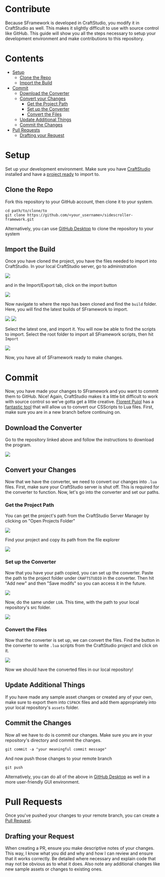 # Contribute
Because SFramework is developed in CraftStudio, you modify it in CraftStudio as well.  This makes it slightly difficult to use with source control like GitHub.  This guide will show you all the steps necessary to setup your development environment and make contributions to this repository.

# Contents
- [Setup](#setup)
  - [Clone the Repo](#clone-the-repo)
  - [Import the Build](#import-the-build)
- [Commit](#commit)
  - [Download the Converter](#download-the-converter)
  - [Convert your Changes](#convert-your-changes)
    - [Get the Project Path](#get-the-project-path)
    - [Set up the Converter](#set-up-the-converter)
    - [Convert the Files](#convert-the-files)
  - [Update Additional Things](#update-additional-things)
  - [Commit the Changes](#commit-the-changes)
- [Pull Requests](#pull-requests)
  - [Drafting your Request](#drafting-your-request)

# Setup
Set up your development environment.  Make sure you have [CraftStudio](https://sparklinlabs.itch.io/craftstudio) installed and have a [project ready](https://bitbucket.org/sparklinlabs/craftstud.io/wiki/Tutorials/Introduction) to import to.
## Clone the Repo
Fork this repository to your GitHub account, then clone it to your system.
```shell
cd path/to/clone/to
git clone https://github.com/<your_username>/sidescroller-framework.git
```
Alternatively, you can use [GitHub Desktop](https://desktop.github.com/) to clone the repository to your system
## Import the Build
Once you have cloned the project, you have the files needed to import into CraftStudio.
In your local CraftStudio server, go to administration

![](https://i.imgur.com/ARM3MqN.png)

and in the Import/Export tab, click on the import button

![](https://i.imgur.com/b7zQZvY.png)

Now navigate to where the repo has been cloned and find the `build` folder.  Here, you will find the latest builds of SFramework to import.

![](https://i.imgur.com/dZUnG1I.png) ![](https://i.imgur.com/u1EAOIt.png)

Select the latest one, and import it.  You will now be able to find the scripts to import.  Select the root folder to import all SFramework scripts, then hit `Import`

![](https://i.imgur.com/Af0zLO1.png)

Now, you have all of SFramework ready to make changes.

# Commit
Now, you have made your changes to SFramework and you want to commit them to GitHub.  Nice!  Again, CraftStudio makes it a little bit difficult to work with source control so we've gotta get a little creative.  [Florent Pujol](https://github.com/florentpoujol) has a [fantastic tool](https://github.com/florentpoujol/craftstudio-stuffs/tree/master/script-handler) that will allow us to convert our CSScripts to Lua files.  First, make sure you are in a new branch before continuing on.
## Download the Converter
Go to the repository linked above and follow the instructions to download the program.

![](https://i.imgur.com/XyWkEXG.png)

## Convert your Changes
Now that we have the converter, we need to convert our changes into `.lua` files.  First, make sure your CraftStudio server is shut off.  This is required for the converter to function.  Now, let's go into the converter and set our paths.
### Get the Project Path
You can get the project's path from the CraftStudio Server Manager by clicking on "Open Projects Folder"

![](https://i.imgur.com/rLAhKBZ.png)

Find your project and copy its path from the file explorer

![](https://i.imgur.com/WWZiXP1.png)

### Set up the Converter
Now that you have your path copied, you can set up the converter.
Paste the path to the project folder under `CRAFTSTUDIO` in the converter.  Then hit "Add new" and then "Save modifs" so you can access it in the future.

![](https://i.imgur.com/YuSAN85.png)

Now, do the same under `LUA`.  This time, with the path to your local repository's src folder.

![](https://i.imgur.com/Gx6oz1g.png)

### Convert the Files
Now that the converter is set up, we can convert the files.  Find the button in the converter to write `.lua` scripts from the CraftStudio project and click on it.

![](https://i.imgur.com/78ZxqCK.png)

Now we should have the converted files in our local repository!

## Update Additional Things
If you have made any sample asset changes or created any of your own, make sure to export them into `CSPACK` files and add them appropriately into your local repository's `assets` folder.

## Commit the Changes
Now all we have to do is commit our changes.  Make sure you are in your repository's directory and commit the changes.
```shell
git commit -a "your meaningful commit message"
```
And now push those changes to your remote branch
```shell
git push
```
Alternatively, you can do all of the above in [GitHub Desktop](https://desktop.github.com/) as well in a more user-friendly GUI environment.

# Pull Requests
Once you've pushed your changes to your remote branch, you can create a [Pull Request](https://help.github.com/en/github/collaborating-with-issues-and-pull-requests/creating-a-pull-request).
## Drafting your Request
When creating a PR, ensure you make descriptive notes of your changes.  This way, I know what you did and why and how I can review and ensure that it works correctly.  Be detailed where necessary and explain code that may not be obvious as to what it does.  Also note any additional changes like new sample assets or changes to existing ones.
